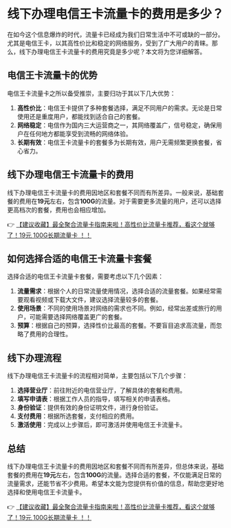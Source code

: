 # 线下办理电信王卡流量卡的费用是多少？

在如今这个信息爆炸的时代，流量卡已经成为我们日常生活中不可或缺的一部分。尤其是电信王卡，以其高性价比和稳定的网络服务，受到了广大用户的青睐。那么，线下办理电信王卡流量卡的费用究竟是多少呢？本文将为您详细解答。

## 电信王卡流量卡的优势

电信王卡流量卡之所以备受推崇，主要归功于其以下几大优势：

1. **高性价比**：电信王卡提供了多种套餐选择，满足不同用户的需求。无论是日常使用还是重度用户，都能找到适合自己的套餐。
2. **网络稳定**：电信作为国内三大运营商之一，其网络覆盖广，信号稳定，确保用户在任何地方都能享受到流畅的网络体验。
3. **长期有效**：电信王卡流量卡的套餐多为长期有效，用户无需频繁更换套餐，省心省力。

## 线下办理电信王卡流量卡的费用

线下办理电信王卡流量卡的费用因地区和套餐不同而有所差异。一般来说，基础套餐的费用在**19元**左右，包含**100G**的流量。对于需要更多流量的用户，还可以选择更高档次的套餐，费用也会相应增加。

👉 [【建议收藏】最全聚合流量卡指南来啦！高性价比流量卡推荐，看这个就够了！19元 100G长期流量卡 ！！](https://bit.ly/Liuliangka)

## 如何选择合适的电信王卡流量卡套餐

选择合适的电信王卡流量卡套餐，需要考虑以下几个因素：

1. **流量需求**：根据个人的日常流量使用情况，选择合适的流量套餐。如果经常需要观看视频或下载大文件，建议选择流量较多的套餐。
2. **使用场景**：不同的使用场景对网络的需求也不同。例如，经常出差或旅行的用户，可能需要选择网络覆盖更广的套餐。
3. **预算**：根据自己的预算，选择性价比最高的套餐。不要盲目追求高流量，而忽略了费用的合理性。

## 线下办理流程

线下办理电信王卡流量卡的流程相对简单，主要包括以下几个步骤：

1. **选择营业厅**：前往附近的电信营业厅，了解具体的套餐和费用。
2. **填写申请表**：根据工作人员的指导，填写相关的申请表格。
3. **身份验证**：提供有效的身份证明文件，进行身份验证。
4. **支付费用**：根据所选套餐，支付相应的费用。
5. **激活使用**：完成以上步骤后，即可激活并使用电信王卡流量卡。

## 总结

线下办理电信王卡流量卡的费用因地区和套餐不同而有所差异，但总体来说，基础套餐的费用在**19元**左右，包含**100G**的流量。选择合适的套餐，不仅能满足日常的流量需求，还能节省不少费用。希望本文能为您提供有价值的信息，帮助您更好地选择和使用电信王卡流量卡。

👉 [【建议收藏】最全聚合流量卡指南来啦！高性价比流量卡推荐，看这个就够了！19元 100G长期流量卡 ！！](https://bit.ly/Liuliangka)